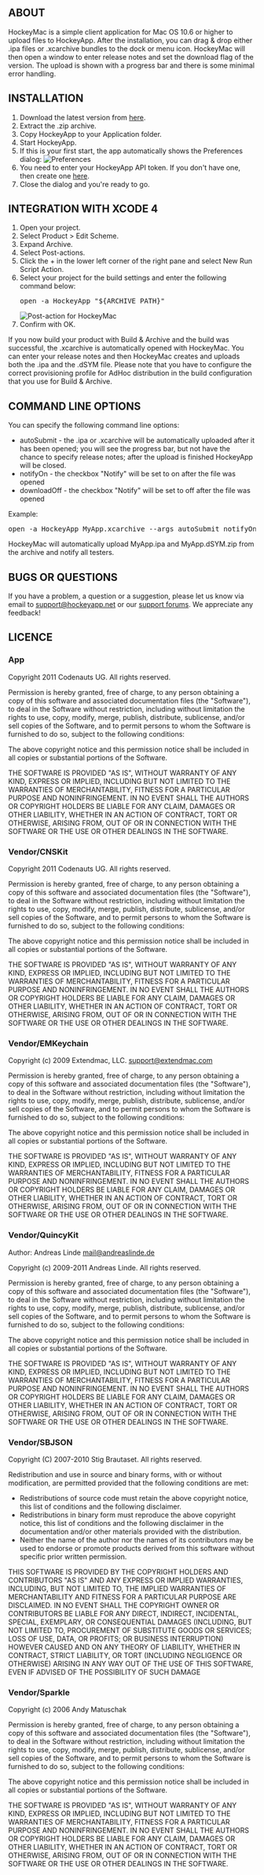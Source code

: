 ## ABOUT

HockeyMac is a simple client application for Mac OS 10.6 or higher to upload 
files to HockeyApp. After the installation, you can drag & drop either .ipa
files or .xcarchive bundles to the dock or menu icon. HockeyMac will then 
open a window to enter release notes and set the download flag of the version.
The upload is shown with a progress bar and there is some minimal error handling.

## INSTALLATION

1. Download the latest version from [here](https://rink.hockeyapp.net/api/2/apps/67503a7926431872c4b6c1549f5bd6b1?format=zip).
2. Extract the .zip archive.
3. Copy HockeyApp to your Application folder.
4. Start HockeyApp.
5. If this is your first start, the app automatically shows the Preferences dialog: ![Preferences](http://f.cl.ly/items/1Z0V1l1O371O0R3f1n0R/HockeyAppStart.png)
6. You need to enter your HockeyApp API token. If you don't have one, then create one [here](https://rink.hockeyapp.net/manage/auth_tokens).
7. Close the dialog and you're ready to go.

## INTEGRATION WITH XCODE 4

1. Open your project.
2. Select Product > Edit Scheme.
3. Expand Archive.
4. Select Post-actions.
5. Click the + in the lower left corner of the right pane and select New Run Script Action.
6. Select your project for the build settings and enter the following command below:<pre>open -a HockeyApp "${ARCHIVE_PATH}"</pre>![Post-action for HockeyMac](http://f.cl.ly/items/0k0B0h1Q1z1e373k0440/XcodePostActionsForHockeyMac.png)
7. Confirm with OK.

If you now build your product with Build & Archive and the build was successful, the .xcarchive is automatically opened with HockeyMac. You can enter your release notes and then HockeyMac creates and uploads both the .ipa and the .dSYM file. Please note that you have to configure the correct provisioning profile for AdHoc distribution in the build configuration that you use for Build & Archive.

## COMMAND LINE OPTIONS

You can specify the following command line options:

* autoSubmit - the .ipa or .xcarchive will be automatically uploaded after it has been opened; you will see the progress bar, but not have the chance to specify release notes; after the upload is finished HockeyApp will be closed.
* notifyOn - the checkbox "Notify" will be set to on after the file was opened
* downloadOff - the checkbox "Notify" will be set to off after the file was opened

Example:

<pre>open -a HockeyApp MyApp.xcarchive --args autoSubmit notifyOn</pre>

HockeyMac will automatically upload MyApp.ipa and MyApp.dSYM.zip from the archive and notify all testers.

## BUGS OR QUESTIONS

If you have a problem, a question or a suggestion, please let us know via email to support@hockeyapp.net or our [support forums](http://support.hockeyapp.net). We appreciate any feedback!

## LICENCE

### App

Copyright 2011 Codenauts UG. All rights reserved.

Permission is hereby granted, free of charge, to any person obtaining a copy
of this software and associated documentation files (the "Software"), to deal
in the Software without restriction, including without limitation the rights
to use, copy, modify, merge, publish, distribute, sublicense, and/or sell
copies of the Software, and to permit persons to whom the Software is
furnished to do so, subject to the following conditions:

The above copyright notice and this permission notice shall be included in
all copies or substantial portions of the Software.

THE SOFTWARE IS PROVIDED "AS IS", WITHOUT WARRANTY OF ANY KIND, EXPRESS OR
IMPLIED, INCLUDING BUT NOT LIMITED TO THE WARRANTIES OF MERCHANTABILITY,
FITNESS FOR A PARTICULAR PURPOSE AND NONINFRINGEMENT. IN NO EVENT SHALL THE
AUTHORS OR COPYRIGHT HOLDERS BE LIABLE FOR ANY CLAIM, DAMAGES OR OTHER
LIABILITY, WHETHER IN AN ACTION OF CONTRACT, TORT OR OTHERWISE, ARISING FROM,
OUT OF OR IN CONNECTION WITH THE SOFTWARE OR THE USE OR OTHER DEALINGS IN
THE SOFTWARE.

### Vendor/CNSKit

Copyright 2011 Codenauts UG. All rights reserved.

Permission is hereby granted, free of charge, to any person obtaining a copy
of this software and associated documentation files (the "Software"), to deal
in the Software without restriction, including without limitation the rights
to use, copy, modify, merge, publish, distribute, sublicense, and/or sell
copies of the Software, and to permit persons to whom the Software is
furnished to do so, subject to the following conditions:

The above copyright notice and this permission notice shall be included in
all copies or substantial portions of the Software.

THE SOFTWARE IS PROVIDED "AS IS", WITHOUT WARRANTY OF ANY KIND, EXPRESS OR
IMPLIED, INCLUDING BUT NOT LIMITED TO THE WARRANTIES OF MERCHANTABILITY,
FITNESS FOR A PARTICULAR PURPOSE AND NONINFRINGEMENT. IN NO EVENT SHALL THE
AUTHORS OR COPYRIGHT HOLDERS BE LIABLE FOR ANY CLAIM, DAMAGES OR OTHER
LIABILITY, WHETHER IN AN ACTION OF CONTRACT, TORT OR OTHERWISE, ARISING FROM,
OUT OF OR IN CONNECTION WITH THE SOFTWARE OR THE USE OR OTHER DEALINGS IN
THE SOFTWARE.

### Vendor/EMKeychain

Copyright (c) 2009 Extendmac, LLC. <support@extendmac.com>
 
Permission is hereby granted, free of charge, to any person
obtaining a copy of this software and associated documentation
files (the "Software"), to deal in the Software without
restriction, including without limitation the rights to use,
copy, modify, merge, publish, distribute, sublicense, and/or sell
copies of the Software, and to permit persons to whom the
Software is furnished to do so, subject to the following
conditions:

The above copyright notice and this permission notice shall be
included in all copies or substantial portions of the Software.

THE SOFTWARE IS PROVIDED "AS IS", WITHOUT WARRANTY OF ANY KIND,
EXPRESS OR IMPLIED, INCLUDING BUT NOT LIMITED TO THE WARRANTIES
OF MERCHANTABILITY, FITNESS FOR A PARTICULAR PURPOSE AND
NONINFRINGEMENT. IN NO EVENT SHALL THE AUTHORS OR COPYRIGHT
HOLDERS BE LIABLE FOR ANY CLAIM, DAMAGES OR OTHER LIABILITY,
WHETHER IN AN ACTION OF CONTRACT, TORT OR OTHERWISE, ARISING
FROM, OUT OF OR IN CONNECTION WITH THE SOFTWARE OR THE USE OR
OTHER DEALINGS IN THE SOFTWARE.

### Vendor/QuincyKit

Author: Andreas Linde <mail@andreaslinde.de>

Copyright (c) 2009-2011 Andreas Linde.
All rights reserved.

Permission is hereby granted, free of charge, to any person
obtaining a copy of this software and associated documentation
files (the "Software"), to deal in the Software without
restriction, including without limitation the rights to use,
copy, modify, merge, publish, distribute, sublicense, and/or sell
copies of the Software, and to permit persons to whom the
Software is furnished to do so, subject to the following
conditions:

The above copyright notice and this permission notice shall be
included in all copies or substantial portions of the Software.

THE SOFTWARE IS PROVIDED "AS IS", WITHOUT WARRANTY OF ANY KIND,
EXPRESS OR IMPLIED, INCLUDING BUT NOT LIMITED TO THE WARRANTIES
OF MERCHANTABILITY, FITNESS FOR A PARTICULAR PURPOSE AND
NONINFRINGEMENT. IN NO EVENT SHALL THE AUTHORS OR COPYRIGHT
HOLDERS BE LIABLE FOR ANY CLAIM, DAMAGES OR OTHER LIABILITY,
WHETHER IN AN ACTION OF CONTRACT, TORT OR OTHERWISE, ARISING
FROM, OUT OF OR IN CONNECTION WITH THE SOFTWARE OR THE USE OR
OTHER DEALINGS IN THE SOFTWARE.

### Vendor/SBJSON

Copyright (C) 2007-2010 Stig Brautaset. All rights reserved.

Redistribution and use in source and binary forms, with or without
modification, are permitted provided that the following conditions are met:

* Redistributions of source code must retain the above copyright notice, this
  list of conditions and the following disclaimer.
* Redistributions in binary form must reproduce the above copyright notice,
  this list of conditions and the following disclaimer in the documentation
  and/or other materials provided with the distribution.
* Neither the name of the author nor the names of its contributors may be used
  to endorse or promote products derived from this software without specific
  prior written permission.

THIS SOFTWARE IS PROVIDED BY THE COPYRIGHT HOLDERS AND CONTRIBUTORS "AS IS"
AND ANY EXPRESS OR IMPLIED WARRANTIES, INCLUDING, BUT NOT LIMITED TO, THE
IMPLIED WARRANTIES OF MERCHANTABILITY AND FITNESS FOR A PARTICULAR PURPOSE ARE
DISCLAIMED. IN NO EVENT SHALL THE COPYRIGHT OWNER OR CONTRIBUTORS BE LIABLE
FOR ANY DIRECT, INDIRECT, INCIDENTAL, SPECIAL, EXEMPLARY, OR CONSEQUENTIAL
DAMAGES (INCLUDING, BUT NOT LIMITED TO, PROCUREMENT OF SUBSTITUTE GOODS OR
SERVICES; LOSS OF USE, DATA, OR PROFITS; OR BUSINESS INTERRUPTION) HOWEVER
CAUSED AND ON ANY THEORY OF LIABILITY, WHETHER IN CONTRACT, STRICT LIABILITY,
OR TORT (INCLUDING NEGLIGENCE OR OTHERWISE) ARISING IN ANY WAY OUT OF THE USE
OF THIS SOFTWARE, EVEN IF ADVISED OF THE POSSIBILITY OF SUCH DAMAGE

### Vendor/Sparkle

Copyright (c) 2006 Andy Matuschak

Permission is hereby granted, free of charge, to any person
obtaining a copy of this software and associated documentation
files (the "Software"), to deal in the Software without
restriction, including without limitation the rights to use,
copy, modify, merge, publish, distribute, sublicense, and/or sell
copies of the Software, and to permit persons to whom the
Software is furnished to do so, subject to the following
conditions:

The above copyright notice and this permission notice shall be
included in all copies or substantial portions of the Software.

THE SOFTWARE IS PROVIDED "AS IS", WITHOUT WARRANTY OF ANY KIND,
EXPRESS OR IMPLIED, INCLUDING BUT NOT LIMITED TO THE WARRANTIES
OF MERCHANTABILITY, FITNESS FOR A PARTICULAR PURPOSE AND
NONINFRINGEMENT. IN NO EVENT SHALL THE AUTHORS OR COPYRIGHT
HOLDERS BE LIABLE FOR ANY CLAIM, DAMAGES OR OTHER LIABILITY,
WHETHER IN AN ACTION OF CONTRACT, TORT OR OTHERWISE, ARISING
FROM, OUT OF OR IN CONNECTION WITH THE SOFTWARE OR THE USE OR
OTHER DEALINGS IN THE SOFTWARE.

